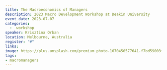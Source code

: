 ```yaml
---
title: The Macroeconomics of Managers
description: 2023 Macro Development Workshop at Deakin University
event_date: 2023-07-07
categories: 
  -  workshop
speaker: Krisztina Orban
location: Melbourne, Australia
register: "#"
links:
image: https://plus.unsplash.com/premium_photo-1670450577641-f7bd59003ff2?q=80&w=2664&auto=format&fit=crop&ixlib=rb-4.0.3&ixid=M3wxMjA3fDB8MHxwaG90by1wYWdlfHx8fGVufDB8fHx8fA%3D%3D
tags:
- macromanagers
---
```

